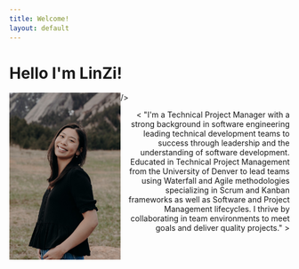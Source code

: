 ```yaml
---
title: Welcome!
layout: default
---
```

<h1> Hello I'm LinZi! </h1>
<img align="left" src= "Website/cover.JPG"
  width = "200"
  height = "auto">
  />
<p style= "text-align: right">< "I'm a Technical Project Manager with a strong background in software engineering leading technical development teams to success through leadership and the understanding of software development. Educated in Technical Project Management from the University of Denver to lead teams using Waterfall and Agile methodologies specializing in Scrum and Kanban frameworks as well as Software and Project Management lifecycles. I thrive by collaborating in team environments to meet goals and deliver quality projects."
>
